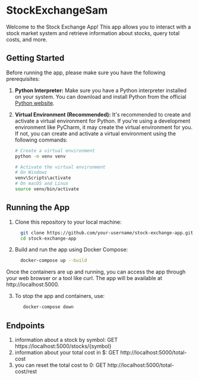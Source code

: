 # StockExchangeSam

Welcome to the Stock Exchange App! This app allows you to interact with a stock market system and retrieve information about stocks, query total costs, and more.

## Getting Started

Before running the app, please make sure you have the following prerequisites:

1. **Python Interpreter:** Make sure you have a Python interpreter installed on your system. You can download and install Python from the official [Python website](https://www.python.org/downloads/).

2. **Virtual Environment (Recommended):** It's recommended to create and activate a virtual environment for Python. If you're using a development environment like PyCharm, it may create the virtual environment for you. If not, you can create and activate a virtual environment using the following commands:

   ```bash
   # Create a virtual environment
   python -m venv venv
   
   # Activate the virtual environment
   # On Windows
   venv\Scripts\activate
   # On macOS and Linux
   source venv/bin/activate

## Running the App

1. Clone this repository to your local machine:
   ```bash
     git clone https://github.com/your-username/stock-exchange-app.git
     cd stock-exchange-app

2. Build and run the app using Docker Compose:
   ```bash
     docker-compose up --build
  Once the containers are up and running, you can access the app through your web browser or a tool like curl.
  The app will be available at http://localhost:5000.

3. To stop the app and containers, use:
   ```bash
      docker-compose down

## Endpoints

1. information about a stock by symbol: GET https://localhost:5000/stocks/{symbol}
2. information about your total cost in $: GET http://localhost:5000/total-cost
3. you can reset the total cost to 0: GET http://localhost:5000/total-cost/rest


